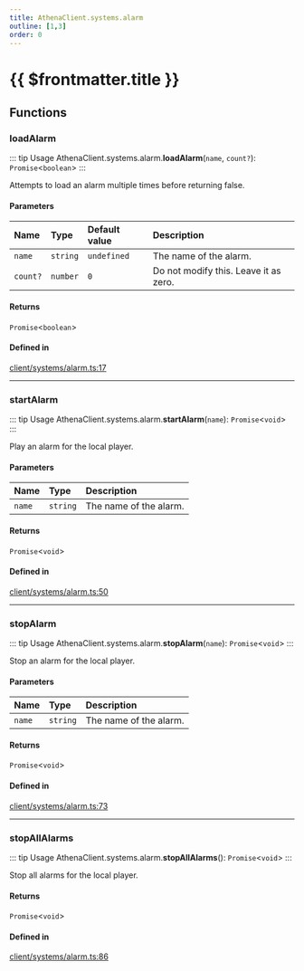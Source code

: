 ```yaml
---
title: AthenaClient.systems.alarm
outline: [1,3]
order: 0
---
```


# {{ $frontmatter.title }}


## Functions

### loadAlarm

::: tip Usage
AthenaClient.systems.alarm.**loadAlarm**(`name`, `count?`): `Promise`<`boolean`\>
:::

Attempts to load an alarm multiple times before returning false.

#### Parameters

| Name | Type | Default value | Description |
| :------ | :------ | :------ | :------ |
| `name` | `string` | `undefined` | The name of the alarm. |
| `count?` | `number` | `0` | Do not modify this. Leave it as zero. |

#### Returns

`Promise`<`boolean`\>

#### Defined in

[client/systems/alarm.ts:17](https://github.com/Stuyk/altv-athena/blob/068488b/src/core/client/systems/alarm.ts#L17)

___

### startAlarm

::: tip Usage
AthenaClient.systems.alarm.**startAlarm**(`name`): `Promise`<`void`\>
:::

Play an alarm for the local player.

#### Parameters

| Name | Type | Description |
| :------ | :------ | :------ |
| `name` | `string` | The name of the alarm. |

#### Returns

`Promise`<`void`\>

#### Defined in

[client/systems/alarm.ts:50](https://github.com/Stuyk/altv-athena/blob/068488b/src/core/client/systems/alarm.ts#L50)

___

### stopAlarm

::: tip Usage
AthenaClient.systems.alarm.**stopAlarm**(`name`): `Promise`<`void`\>
:::

Stop an alarm for the local player.

#### Parameters

| Name | Type | Description |
| :------ | :------ | :------ |
| `name` | `string` | The name of the alarm. |

#### Returns

`Promise`<`void`\>

#### Defined in

[client/systems/alarm.ts:73](https://github.com/Stuyk/altv-athena/blob/068488b/src/core/client/systems/alarm.ts#L73)

___

### stopAllAlarms

::: tip Usage
AthenaClient.systems.alarm.**stopAllAlarms**(): `Promise`<`void`\>
:::

Stop all alarms for the local player.

#### Returns

`Promise`<`void`\>

#### Defined in

[client/systems/alarm.ts:86](https://github.com/Stuyk/altv-athena/blob/068488b/src/core/client/systems/alarm.ts#L86)

